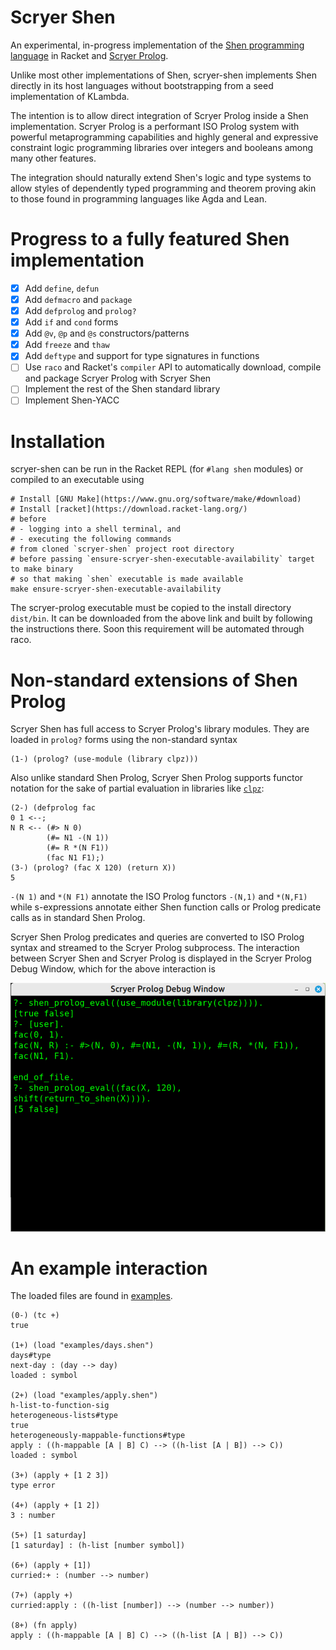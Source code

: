 
# Scryer Shen

An experimental, in-progress implementation of the [Shen programming
language](https://www.shenlanguage.org) in Racket and [Scryer Prolog](https://github.com/mthom/scryer-prolog).

Unlike most other implementations of Shen, scryer-shen implements Shen
directly in its host languages without bootstrapping from a seed
implementation of KLambda. 

The intention is to allow direct integration of Scryer Prolog inside a
Shen implementation. Scryer Prolog is a performant ISO Prolog system
with powerful metaprogramming capabilities and highly general and
expressive constraint logic programming libraries over integers and
booleans among many other features.

The integration should naturally extend Shen's logic and type systems
to allow styles of dependently typed programming and theorem proving akin to
those found in programming languages like Agda and Lean.

# Progress to a fully featured Shen implementation

- [x] Add `define`, `defun`
- [x] Add `defmacro` and `package`
- [x] Add `defprolog` and `prolog?`
- [x] Add `if` and `cond` forms
- [x] Add `@v`, `@p` and `@s` constructors/patterns
- [x] Add `freeze` and `thaw`
- [x] Add `deftype` and support for type signatures in functions
- [ ] Use `raco` and Racket's `compiler` API to automatically download, 
      compile and package Scryer Prolog with Scryer Shen
- [ ] Implement the rest of the Shen standard library
- [ ] Implement Shen-YACC

# Installation

scryer-shen can be run in the Racket REPL (for
`#lang shen` modules) or compiled to an executable using

```shell
# Install [GNU Make](https://www.gnu.org/software/make/#download)
# Install [racket](https://download.racket-lang.org/)
# before 
# - logging into a shell terminal, and
# - executing the following commands
# from cloned `scryer-shen` project root directory
# before passing `ensure-scryer-shen-executable-availability` target to make binary
# so that making `shen` executable is made available
make ensure-scryer-shen-executable-availability
```

The scryer-prolog executable must be copied to
the install directory `dist/bin`. It can be downloaded from the above
link and built by following the instructions there. Soon this requirement
will be automated through raco.

# Non-standard extensions of Shen Prolog

Scryer Shen has full access to Scryer Prolog's library modules. They
are loaded in `prolog?` forms using the non-standard syntax

```
(1-) (prolog? (use-module (library clpz)))
```

Also unlike standard Shen Prolog, Scryer Shen Prolog supports 
functor notation for the sake of partial evaluation in libraries
like [`clpz`](https://github.com/triska/clpz):

```
(2-) (defprolog fac
0 1 <--;
N R <-- (#> N 0)
        (#= N1 -(N 1))
        (#= R *(N F1))
        (fac N1 F1);)
(3-) (prolog? (fac X 120) (return X))
5
```

`-(N 1)` and `*(N F1)` annotate the ISO Prolog functors `-(N,1)`
and `*(N,F1)` while s-expressions annotate either Shen function calls
or Prolog predicate calls as in standard Shen Prolog.

Scryer Shen Prolog predicates and queries are converted to ISO Prolog
syntax and streamed to the Scryer Prolog subprocess. The interaction
between Scryer Shen and Scryer Prolog is displayed in the Scryer
Prolog Debug Window, which for the above interaction is

![Scryer Prolog Debug Window](screenshots/debug_window.png)

# An example interaction

The loaded files are found in [examples](https://github.com/mthom/scryer-shen/tree/master/examples).

```shen
(0-) (tc +)
true

(1+) (load "examples/days.shen")
days#type
next-day : (day --> day)
loaded : symbol

(2+) (load "examples/apply.shen")
h-list-to-function-sig
heterogeneous-lists#type
true
heterogeneously-mappable-functions#type
apply : ((h-mappable [A | B] C) --> ((h-list [A | B]) --> C))
loaded : symbol

(3+) (apply + [1 2 3])
type error

(4+) (apply + [1 2])
3 : number

(5+) [1 saturday]
[1 saturday] : (h-list [number symbol])

(6+) (apply + [1])
curried:+ : (number --> number)

(7+) (apply +)
curried:apply : ((h-list [number]) --> (number --> number))

(8+) (fn apply)
apply : ((h-mappable [A | B] C) --> ((h-list [A | B]) --> C))
```
